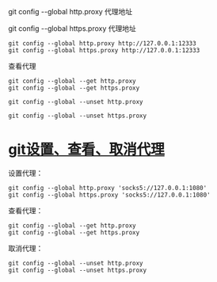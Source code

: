 git config --global http.proxy 代理地址

git config --global https.proxy 代理地址

```
git config --global http.proxy http://127.0.0.1:12333
git config --global https.proxy http://127.0.0.1:12333
```



查看代理

```
git config --global --get http.proxy
git config --global --get https.proxy

```

```
git config --global --unset http.proxy   

git config --global --unset https.proxy
```

# [git设置、查看、取消代理](https://www.cnblogs.com/yongy1030/p/11699086.html)

设置代理：

```
git config --global http.proxy 'socks5://127.0.0.1:1080' 
git config --global https.proxy 'socks5://127.0.0.1:1080'
```

 

查看代理：

```
git config --global --get http.proxy
git config --global --get https.proxy
```

 

取消代理：

```
git config --global --unset http.proxy
git config --global --unset https.proxy
```